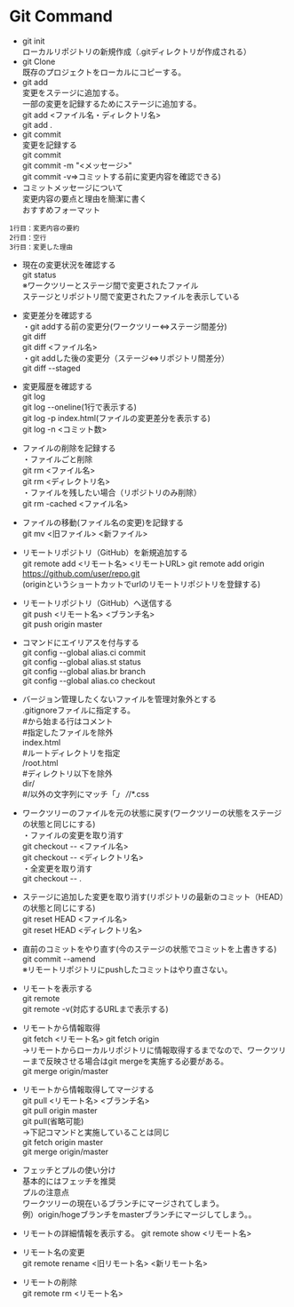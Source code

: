 # Git Command
* git init  
ローカルリポジトリの新規作成（.gitディレクトリが作成される）  
* git Clone  
既存のプロジェクトをローカルにコピーする。
* git add  
変更をステージに追加する。  
一部の変更を記録するためにステージに追加する。  
git add <ファイル名・ディレクトリ名>  
git add .
* git commit  
変更を記録する  
git commit  
git commit -m "<メッセージ>"  
git commit -v⇒コミットする前に変更内容を確認できる) 
* コミットメッセージについて  
変更内容の要点と理由を簡潔に書く  
おすすめフォーマット  
~~~
1行目：変更内容の要約
2行目：空行
3行目：変更した理由
~~~
* 現在の変更状況を確認する  
git status  
※ワークツリーとステージ間で変更されたファイル  
ステージとリポジトリ間で変更されたファイルを表示している  
* 変更差分を確認する  
・git addする前の変更分(ワークツリー⇔ステージ間差分)   
git diff  
git diff <ファイル名>  
・git addした後の変更分（ステージ⇔リポジトリ間差分）  
git diff --staged
* 変更履歴を確認する  
git log  
git log --oneline(1行で表示する)  
git log -p index.html(ファイルの変更差分を表示する)  
git log -n <コミット数>  
* ファイルの削除を記録する  
・ファイルごと削除    
git rm <ファイル名>  
git rm <ディレクトリ名>  
・ファイルを残したい場合（リポジトリのみ削除）  
git rm -cached <ファイル名>
* ファイルの移動(ファイル名の変更)を記録する  
git mv <旧ファイル> <新ファイル>
* リモートリポジトリ（GitHub）を新規追加する  
git remote add <リモート名> <リモートURL>
git remote add origin https://github.com/user/repo.git  
(originというショートカットでurlのリモートリポジトリを登録する)
* リモートリポジトリ（GitHub）へ送信する  
git push <リモート名> <ブランチ名>  
git push origin master
* コマンドにエイリアスを付与する  
git config --global alias.ci commit  
git config --global alias.st status  
git config --global alias.br branch  
git config --global alias.co checkout  
* バージョン管理したくないファイルを管理対象外とする  
.gitignoreファイルに指定する。  
#から始まる行はコメント  
#指定したファイルを除外  
index.html  
#ルートディレクトリを指定  
/root.html  
#ディレクトリ以下を除外  
dir/  
#/以外の文字列にマッチ「*」
/*/*.css
* ワークツリーのファイルを元の状態に戻す(ワークツリーの状態をステージの状態と同じにする)  
・ファイルの変更を取り消す  
git checkout -- <ファイル名>  
git checkout -- <ディレクトリ名>  
・全変更を取り消す  
git checkout -- . 
* ステージに追加した変更を取り消す(リポジトリの最新のコミット（HEAD）の状態と同じにする)  
git reset HEAD <ファイル名>  
git reset HEAD <ディレクトリ名>  
* 直前のコミットをやり直す(今のステージの状態でコミットを上書きする)  
git commit --amend  
※リモートリポジトリにpushしたコミットはやり直さない。
* リモートを表示する  
git remote  
git remote -v(対応するURLまで表示する)
* リモートから情報取得  
git fetch <リモート名>
git fetch origin  
→リモートからローカルリポジトリに情報取得するまでなので、ワークツリーまで反映させる場合はgit mergeを実施する必要がある。  
git merge origin/master
* リモートから情報取得してマージする  
git pull <リモート名> <ブランチ名>  
git pull origin master  
git pull(省略可能)  
→下記コマンドと実施していることは同じ  
git fetch origin master  
git merge origin/master

* フェッチとプルの使い分け  
基本的にはフェッチを推奨  
プルの注意点  
ワークツリーの現在いるブランチにマージされてしまう。  
例）origin/hogeブランチをmasterブランチにマージしてしまう。。

* リモートの詳細情報を表示する。
git remote show <リモート名>
* リモート名の変更  
git remote rename <旧リモート名> <新リモート名>
* リモートの削除  
git remote rm <リモート名>
